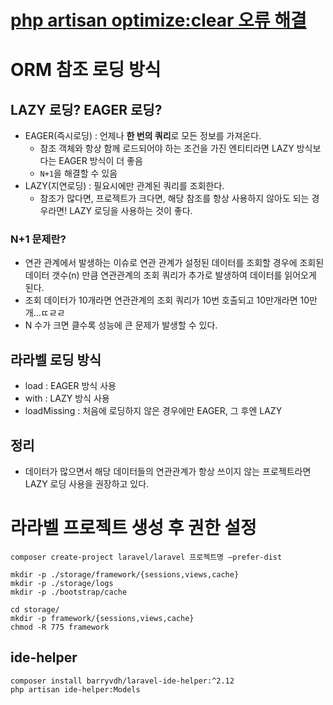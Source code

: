 # [php artisan optimize:clear 오류 해결](https://velog.io/@bona/Laravel-php-artisan-cache-permission-%ED%95%B4%EA%B2%B0)

# ORM 참조 로딩 방식  
## LAZY 로딩? EAGER 로딩?
- EAGER(즉시로딩) : 언제나 **한 번의 쿼리**로 모든 정보를 가져온다. 
  - 참조 객체와 항상 함께 로드되어야 하는 조건을 가진 엔티티라면 LAZY 방식보다는 EAGER 방식이 더 좋음 
  - `N+1`을 해결할 수 있음 
- LAZY(지연로딩) : 필요시에만 관계된 쿼리를 조회한다. 
  - 참조가 많다면, 프로젝트가 크다면, 해당 참조를 항상 사용하지 않아도 되는 경우라면! LAZY 로딩을 사용하는 것이 좋다. 

### N+1 문제란? 
- 연관 관계에서 발생하는 이슈로 연관 관계가 설정된 데이터를 조회할 경우에 조회된 데이터 갯수(n) 만큼 연관관계의 조회 쿼리가 추가로 발생하여 데이터를 읽어오게 된다.
- 조회 데이터가 10개라면 연관관계의 조회 쿼리가 10번 호출되고 10만개라면 10만개...ㄸㄹㄹ
- N 수가 크면 클수록 성능에 큰 문제가 발생할 수 있다.


## 라라벨 로딩 방식
- load : EAGER 방식 사용
- with : LAZY 방식 사용
- loadMissing : 처음에 로딩하지 않은 경우에만 EAGER, 그 후엔 LAZY 

## 정리
- 데이터가 많으면서 해당 데이터들의 연관관계가 항상 쓰이지 않는 프로젝트라면 LAZY 로딩 사용을 권장하고 있다. 

# 라라벨 프로젝트 생성 후 권한 설정
```
composer create-project laravel/laravel 프로젝트명 —prefer-dist

mkdir -p ./storage/framework/{sessions,views,cache}
mkdir -p ./storage/logs
mkdir -p ./bootstrap/cache

cd storage/
mkdir -p framework/{sessions,views,cache}
chmod -R 775 framework
```

## ide-helper
```
composer install barryvdh/laravel-ide-helper:^2.12
php artisan ide-helper:Models
```
